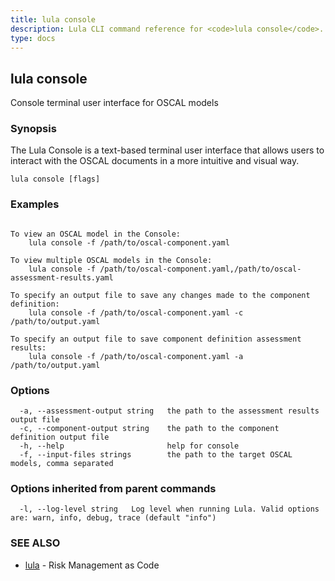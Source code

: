 ```yaml
---
title: lula console
description: Lula CLI command reference for <code>lula console</code>.
type: docs
---
```

## lula console

Console terminal user interface for OSCAL models

### Synopsis


The Lula Console is a text-based terminal user interface that allows users to 
interact with the OSCAL documents in a more intuitive and visual way.


```
lula console [flags]
```

### Examples

```

To view an OSCAL model in the Console:
	lula console -f /path/to/oscal-component.yaml

To view multiple OSCAL models in the Console:
	lula console -f /path/to/oscal-component.yaml,/path/to/oscal-assessment-results.yaml

To specify an output file to save any changes made to the component definition:
	lula console -f /path/to/oscal-component.yaml -c /path/to/output.yaml

To specify an output file to save component definition assessment results:
	lula console -f /path/to/oscal-component.yaml -a /path/to/output.yaml

```

### Options

```
  -a, --assessment-output string   the path to the assessment results output file
  -c, --component-output string    the path to the component definition output file
  -h, --help                       help for console
  -f, --input-files strings        the path to the target OSCAL models, comma separated
```

### Options inherited from parent commands

```
  -l, --log-level string   Log level when running Lula. Valid options are: warn, info, debug, trace (default "info")
```

### SEE ALSO

* [lula](./lula.md)	 - Risk Management as Code


